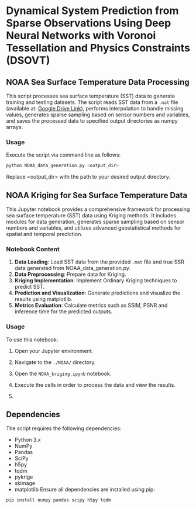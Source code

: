 # Dynamical System Prediction from Sparse Observations Using Deep Neural Networks with Voronoi Tessellation and Physics Constraints (DSOVT)

## NOAA Sea Surface Temperature Data Processing

This script processes sea surface temperature (SST) data to generate training and testing datasets. The script reads SST data from a `.mat` file (available at: [Google Drive Link](https://drive.google.com/drive/folders/1pVW4epkeHkT2WHZB7Dym5IURcfOP4cXu)), performs interpolation to handle missing values, generates sparse sampling based on sensor numbers and variables, and saves the processed data to specified output directories as numpy arrays.

### Usage
Execute the script via command line as follows:

```bash
python NOAA_data_generation.py <output_dir>
```
Replace <output_dir> with the path to your desired output directory.

## NOAA Kriging for Sea Surface Temperature Data

This Jupyter notebook provides a comprehensive framework for processing sea surface temperature (SST) data using Kriging methods. It includes modules for data generation, generates sparse sampling based on sensor numbers and variables, and utilizes advanced geostatistical methods for spatial and temporal prediction.

### Notebook Content
1. **Data Loading**: Load SST data from the provided `.mat` file and true SSR data generated from NOAA_data_generation.py.
2. **Data Preprocessing**: Prepare data for Kriging.
3. **Kriging Implementation**: Implement Ordinary Kriging techniques to predict SST.
4. **Prediction and Visualization**: Generate predictions and visualize the results using matplotlib.
5. **Metrics Evaluation**: Calculate metrics such as SSIM, PSNR and inference time for the predicted outputs.

### Usage
To use this notebook:
1. Open your Jupyter environment.
2. Navigate to the `./NOAA/` directory.
3. Open the `NOAA_kriging.ipynb` notebook.
4. Execute the cells in order to process the data and view the results.

5. 
## Dependencies
The script requires the following dependencies:
- Python 3.x
- NumPy
- Pandas
- SciPy
- h5py
- tqdm
- pykrige
- skimage
- matplotlib
Ensure all dependencies are installed using pip:

```bash
pip install numpy pandas scipy h5py tqdm


